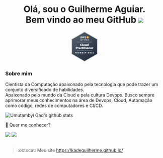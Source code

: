 <h1 align='center'>
  Olá, sou o Guilherme Aguiar. 
  <br/>
  Bem vindo ao meu GitHub <img src="https://raw.githubusercontent.com/aemmadi/aemmadi/master/wave.gif" width="30px">
</h1>


</p>
<p align="center">
 <img src="https://github.com/kadeguilherme/kadeguilherme.github.io/blob/master/img/aws-certified-cloud-practitioner.png" width="100px;"/>
 </p>
 
### Sobre mim
  Cientista da Computação apaixonado pela tecnologia que pode trazer um conjunto diversificado de habilidades.</br>
  Apaixonado pelo mundo da Cloud e pela cultura Devops. Busco sempre aprimorar meus conhecimentos na área de Devops, Cloud, Automação como código, redes de computadores e CI/CD.
</br>


 ![Umutambyi Gad's github stats](https://github-readme-stats.vercel.app/api?username=kadeguilherme&show_icons=true&hide_border=true&count_private=true&theme=jolly) 

💬 Quer me conhecer?

<div>
  <a href="https://www.linkedin.com/in/guilherme-aguiarr" target="_blank"><img src="https://img.shields.io/badge/-LinkedIn-%230077B5?style=for-the-badge&logo=linkedin&logoColor=white" target="_blank"></a>
  <a href="https://www.instagram.com/kadeguilherme/" target="_blank"><img src="https://img.shields.io/badge/-Instagram-%23E4405F?style=for-the-badge&logo=instagram&logoColor=white" target="_blank"></a>

</div>
</br>

>:octocat: Meu site <a>https://kadeguilherme.github.io/</a>
<!--
**kadeguilherme/kadeguilherme** is a ✨ _special_ ✨ repository because its `README.md` (this file) appears on your GitHub profile.

Here are some ideas to get you started:

- 🔭 I’m currently working on ...
- 🌱 I’m currently learning ...
- 👯 I’m looking to collaborate on ...
- 🤔 I’m looking for help with ...
- 💬 Ask me about ...
- 📫 How to reach me: ...
- 😄 Pronouns: ...
- ⚡ Fun fact: ...
-->
